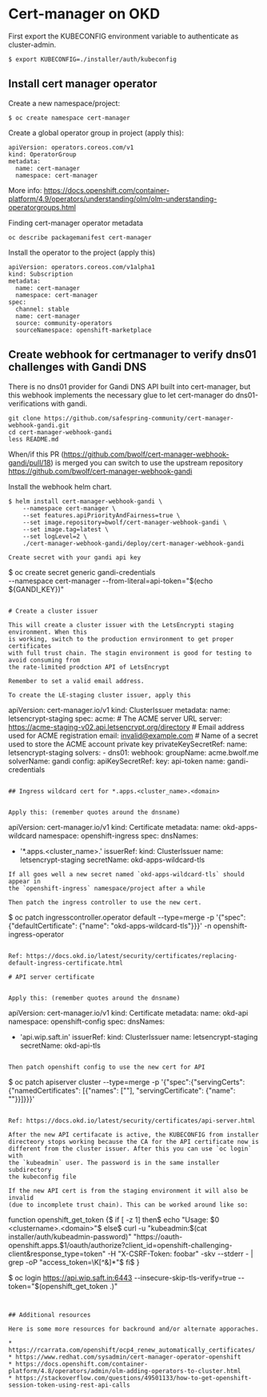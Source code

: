 # Cert-manager on OKD

First export the KUBECONFIG environment variable to authenticate as
cluster-admin.

```
$ export KUBECONFIG=./installer/auth/kubeconfig
```

## Install cert manager operator

Create a new namespace/project:
```
$ oc create namespace cert-manager
```

Create a global operator group in project (apply this):
```
apiVersion: operators.coreos.com/v1
kind: OperatorGroup
metadata:
  name: cert-manager
  namespace: cert-manager
```
More info: https://docs.openshift.com/container-platform/4.9/operators/understanding/olm/olm-understanding-operatorgroups.html

Finding cert-manager operator metadata
```
oc describe packagemanifest cert-manager
```

Install the operator to the project (apply this)
```
apiVersion: operators.coreos.com/v1alpha1
kind: Subscription
metadata:
  name: cert-manager
  namespace: cert-manager
spec:
  channel: stable
  name: cert-manager
  source: community-operators
  sourceNamespace: openshift-marketplace
```

## Create webhook for certmanager to verify dns01 challenges with Gandi DNS

There is no dns01 provider for Gandi DNS API built into cert-manager, but this
webhook implements the necessary glue to let cert-manager do
dns01-verifications with gandi.
```
git clone https://github.com/safespring-community/cert-manager-webhook-gandi.git
cd cert-manager-webhook-gandi
less README.md
```

When/if this PR (https://github.com/bwolf/cert-manager-webhook-gandi/pull/18)
is merged you can switch to use the upstream repository
https://github.com/bwolf/cert-manager-webhook-gandi

Install the webhook helm chart.
```
$ helm install cert-manager-webhook-gandi \
    --namespace cert-manager \
    --set features.apiPriorityAndFairness=true \
    --set image.repository=bwolf/cert-manager-webhook-gandi \
    --set image.tag=latest \
    --set logLevel=2 \
    ./cert-manager-webhook-gandi/deploy/cert-manager-webhook-gandi

Create secret with your gandi api key
```
$ oc create secret generic gandi-credentials \
    --namespace cert-manager --from-literal=api-token="$(echo ${GANDI_KEY})"
```

# Create a cluster issuer

This will create a cluster issuer with the LetsEncrypti staging environment. When this
is working, switch to the production ernvironment to get proper certificates
with full trust chain. The stagin environment is good for testing to avoid consuming from
the rate-limited prodction API of LetsEncrypt

Remember to set a valid email address.

To create the LE-staging cluster issuer, apply this
```
apiVersion: cert-manager.io/v1
kind: ClusterIssuer
metadata:
  name: letsencrypt-staging
spec:
  acme:
    # The ACME server URL
    server: https://acme-staging-v02.api.letsencrypt.org/directory
    # Email address used for ACME registration
    email: invalid@example.com
    # Name of a secret used to store the ACME account private key
    privateKeySecretRef:
      name: letsencrypt-staging
    solvers:
    - dns01:
        webhook:
          groupName: acme.bwolf.me
          solverName: gandi
          config:
            apiKeySecretRef:
              key: api-token
              name: gandi-credentials
```

## Ingress wildcard cert for *.apps.<cluster_name>.<domain>


Apply this: (remember quotes around the dnsname)
```
apiVersion: cert-manager.io/v1
kind: Certificate
metadata:
  name: okd-apps-wildcard
  namespace: openshift-ingress
spec:
  dnsNames:
  - '*.apps.<cluster_name>.<domain>'
  issuerRef:
    kind: ClusterIssuer
    name: letsencrypt-staging
  secretName: okd-apps-wildcard-tls
```
If all goes well a new secret named `okd-apps-wildcard-tls` should appear in
the `openshift-ingress` namespace/project after a while

Then patch the ingress controller to use the new cert.
```
$ oc patch ingresscontroller.operator default --type=merge -p '{"spec":{"defaultCertificate": {"name": "okd-apps-wildcard-tls"}}}' -n openshift-ingress-operator
```

Ref: https://docs.okd.io/latest/security/certificates/replacing-default-ingress-certificate.html

# API server certificate


Apply this: (remember quotes around the dnsname)
```
apiVersion: cert-manager.io/v1
kind: Certificate
metadata:
  name: okd-api
  namespace: openshift-config
spec:
  dnsNames:
  - 'api.wip.saft.in'
  issuerRef:
    kind: ClusterIssuer
    name: letsencrypt-staging
  secretName: okd-api-tls
```

Then patch openshift config to use the new cert for API
```
$ oc patch apiserver cluster --type=merge -p '{"spec":{"servingCerts": {"namedCertificates": [{"names": ["<FQDN>"], "servingCertificate": {"name": "<secret>"}}]}}}'
```

Ref: https://docs.okd.io/latest/security/certificates/api-server.html

After the new API certifacate is active, the KUBECONFIG from installer
directeory stops working because the CA for the API certificate now is
different from the cluster issuer. After this you can use `oc login` with
the `kubeadmin` user. The password is in the same installer subdirectory
the kubeconfig file

If the new API cert is from the staging environment it will also be invalid
(due to incomplete trust chain). This can be worked around like so:
```
function openshift_get_token {$
  if [ -z $1 ]$
  then$
    echo "Usage: $0  <clustername>.<domain>"$
  else$
    curl -u "kubeadmin:$(cat installer/auth/kubeadmin-password)" "https://oauth-openshift.apps.$1/oauth/authorize?client_id=openshift-challenging-client&response_type=token" -H "X-CSRF-Token: foobar" -skv  --stderr - | grep -oP "access_token=\K[^&]*"$
  fi$
}

$ oc login https://api.wip.saft.in:6443 --insecure-skip-tls-verify=true --token="$(openshift_get_token <clustername>.<domain>)"
```


## Additional resources

Here is some more resources for backround and/or alternate apporaches.

* https://rcarrata.com/openshift/ocp4_renew_automatically_certificates/
* https://www.redhat.com/sysadmin/cert-manager-operator-openshift
* https://docs.openshift.com/container-platform/4.8/operators/admin/olm-adding-operators-to-cluster.html
* https://stackoverflow.com/questions/49501133/how-to-get-openshift-session-token-using-rest-api-calls
